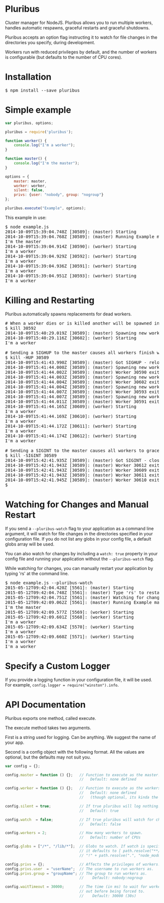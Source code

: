 Pluribus
========

Cluster manager for NodeJS. Pluribus allows you to run multiple workers, handles automatic respawns, graceful restarts and graceful shutdowns.

Pluribus accepts an option flag instructing it to watch for file changes in the directories you specify, during development.

Workers run with reduced privileges by default, and the number of workers is configurable (but defaults to the number of CPU cores).

Installation
============

<pre>$ npm install --save pluribus</pre>

Simple example
==============

```javascript
var pluribus, options;

pluribus = require('pluribus');

function worker() {
    console.log("I'm a worker");
}

function master() {
    console.log("I'm the master");
}

options = {
    master: master,
    worker: worker,
    silent: false,
    privs: {user: "nobody", group: "nogroup"}
};

pluribus.execute("Example", options);
```

This example in use:

<pre>$ node example.js
2014-10-09T15:39:04.748Z [30589]: (master) Starting
2014-10-09T15:39:04.768Z [30589]: (master) Running Example master method
I'm the master
2014-10-09T15:39:04.914Z [30590]: (worker) Starting
I'm a worker
2014-10-09T15:39:04.929Z [30592]: (worker) Starting
I'm a worker
2014-10-09T15:39:04.936Z [30591]: (worker) Starting
I'm a worker
2014-10-09T15:39:04.951Z [30593]: (worker) Starting
I'm a worker</pre>

Killing and Restarting
======================

Pluribus automatically spawns replacements for dead workers.

<pre># When a worker dies or is killed another will be spawned in its place
$ kill 30592
2014-10-09T15:40:29.019Z [30589]: (master) Spawning new worker to replace 30592
2014-10-09T15:40:29.116Z [30602]: (worker) Starting
I'm a worker

# Sending a SIGHUP to the master causes all workers finish what they are doing and respawn, e.g. to reload config
$ kill -HUP 30589
2014-10-09T15:41:43.990Z [30589]: (master) Got SIGHUP - reloading all workers
2014-10-09T15:41:44.000Z [30589]: (master) Spawning new worker to replace 30590
2014-10-09T15:41:44.002Z [30589]: (master) Worker 30590 exited
2014-10-09T15:41:44.003Z [30589]: (master) Spawning new worker to replace 30602
2014-10-09T15:41:44.004Z [30589]: (master) Worker 30602 exited
2014-10-09T15:41:44.004Z [30589]: (master) Spawning new worker to replace 30593
2014-10-09T15:41:44.007Z [30589]: (master) Worker 30593 exited
2014-10-09T15:41:44.007Z [30589]: (master) Spawning new worker to replace 30591
2014-10-09T15:41:44.011Z [30589]: (master) Worker 30591 exited
2014-10-09T15:41:44.165Z [30609]: (worker) Starting
I'm a worker
2014-10-09T15:41:44.169Z [30610]: (worker) Starting
I'm a worker
2014-10-09T15:41:44.172Z [30611]: (worker) Starting
I'm a worker
2014-10-09T15:41:44.174Z [30612]: (worker) Starting
I'm a worker

# Sending a SIGINT to the master causes all workers to gracefully die, followed by the master
$ kill -SIGINT 30589
2014-10-09T15:42:41.935Z [30589]: (master) Got SIGINT - closing down
2014-10-09T15:42:41.943Z [30589]: (master) Worker 30612 exited
2014-10-09T15:42:41.943Z [30589]: (master) Worker 30609 exited
2014-10-09T15:42:41.943Z [30589]: (master) Worker 30611 exited
2014-10-09T15:42:41.945Z [30589]: (master) Worker 30610 exited
$ </pre>

Watching for Changes and Manual Restart
=======================================

If you send a `--pluribus-watch` flag to your application as a command line argument, it will watch for
file changes in the directories specified in your configuration file. If you do not list any globs
in your config file, a default globs array will be used.

You can also watch for changes by including a `watch: true` property in your config file and running
your application without the `--pluribus-watch` flag.

While watching for changes, you can manually restart your application by typing 'rs' at the command line.

<pre>
$ node example.js --pluribus-watch
2015-05-12T09:42:04.420Z [5561]: (master) Starting
2015-05-12T09:42:04.748Z [5561]: (master) Type 'rs' to restart
2015-05-12T09:42:04.751Z [5561]: (master) Watching for changes...
2015-05-12T09:42:09.062Z [5561]: (master) Running Example master method
I'm the master
2015-05-12T09:42:09.577Z [5569]: (worker) Starting
2015-05-12T09:42:09.601Z [5568]: (worker) Starting
I'm a worker
2015-05-12T09:42:09.634Z [5570]: (worker) Starting
I'm a worker
2015-05-12T09:42:09.660Z [5571]: (worker) Starting
I'm a worker
I'm a worker
</pre>

Specify a Custom Logger
=======================

If you provide a logging function in your configuration file, it will be used.
For example, `config.logger = require("winston").info`.

API Documentation
=================

Pluribus exports one method, called execute.

The execute method takes two arguments.

First is a string used for logging. Can be anything. We suggest the name of your app.

Second is a config object with the following format. All the values are optional, but the defaults may not suit you.

```javascript
var config = {};

config.master = function () {};   // Function to execute as the master.
                                  //   Default: none defined

config.worker = function () {};   // Function to execute as the workers.
                                  //   Default: none defined
                                  //   (though optional, its kinda the whole point)

config.silent = true;             // If true pluribus will log nothing.
                                  //   Default: true

config.watch  = false;            // If true pluribus will watch for changes
                                  //   Default: false

config.workers = 2;               // How many workers to spawn.
                                  //   Default: number of CPUs

config.globs = ["/*", "/lib/*"];  // Globs to watch. If watch is specified but globs is not,
                                  // it defaults to [ path.resolve("**/*.js"),
                                  // "!" + path.resolve(".", "node_modules", "**/*") ]

config.privs = {};                // Affects the privileges of workers.
config.privs.user  = "userName";  // The username to run workers as.
config.privs.group = "groupName"; // The group to run workers as.
                                  //    Default: nobody:nogroup

config.waitTimeout = 30000;       // The time (in ms) to wait for workers to drop
                                  // out before being forced to.
                                  //    Default: 30000 (30s)
```

